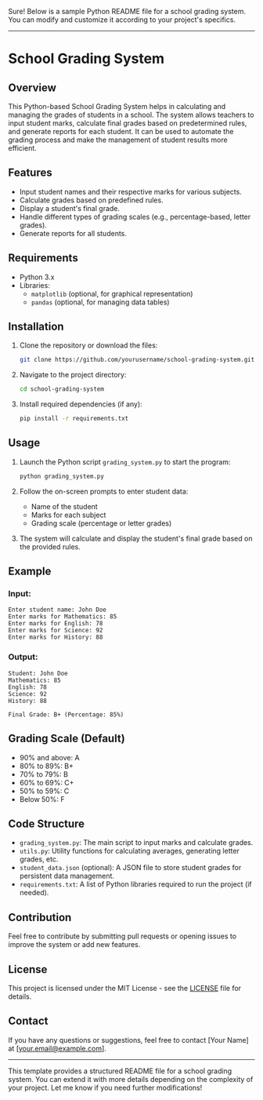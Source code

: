Sure! Below is a sample Python README file for a school grading system. You can modify and customize it according to your project's specifics.

---

# School Grading System

## Overview

This Python-based School Grading System helps in calculating and managing the grades of students in a school. The system allows teachers to input student marks, calculate final grades based on predetermined rules, and generate reports for each student. It can be used to automate the grading process and make the management of student results more efficient.

## Features

- Input student names and their respective marks for various subjects.
- Calculate grades based on predefined rules.
- Display a student's final grade.
- Handle different types of grading scales (e.g., percentage-based, letter grades).
- Generate reports for all students.

## Requirements

- Python 3.x
- Libraries:
  - `matplotlib` (optional, for graphical representation)
  - `pandas` (optional, for managing data tables)

## Installation

1. Clone the repository or download the files:
   ```bash
   git clone https://github.com/yourusername/school-grading-system.git
   ```
   
2. Navigate to the project directory:
   ```bash
   cd school-grading-system
   ```

3. Install required dependencies (if any):
   ```bash
   pip install -r requirements.txt
   ```

## Usage

1. Launch the Python script `grading_system.py` to start the program:
   ```bash
   python grading_system.py
   ```

2. Follow the on-screen prompts to enter student data:
   - Name of the student
   - Marks for each subject
   - Grading scale (percentage or letter grades)
   
3. The system will calculate and display the student's final grade based on the provided rules.

## Example

### Input:
```plaintext
Enter student name: John Doe
Enter marks for Mathematics: 85
Enter marks for English: 78
Enter marks for Science: 92
Enter marks for History: 88
```

### Output:
```plaintext
Student: John Doe
Mathematics: 85
English: 78
Science: 92
History: 88

Final Grade: B+ (Percentage: 85%)
```

## Grading Scale (Default)

- 90% and above: A
- 80% to 89%: B+
- 70% to 79%: B
- 60% to 69%: C+
- 50% to 59%: C
- Below 50%: F

## Code Structure

- `grading_system.py`: The main script to input marks and calculate grades.
- `utils.py`: Utility functions for calculating averages, generating letter grades, etc.
- `student_data.json` (optional): A JSON file to store student grades for persistent data management.
- `requirements.txt`: A list of Python libraries required to run the project (if needed).

## Contribution

Feel free to contribute by submitting pull requests or opening issues to improve the system or add new features.

## License

This project is licensed under the MIT License - see the [LICENSE](LICENSE) file for details.

## Contact

If you have any questions or suggestions, feel free to contact [Your Name] at [your.email@example.com].

---

This template provides a structured README file for a school grading system. You can extend it with more details depending on the complexity of your project. Let me know if you need further modifications!
